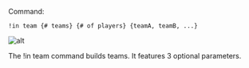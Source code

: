 Command:

`!in team {# teams} {# of players} {teamA, teamB, ...}`

![alt](https://i2.wp.com/seds.org/wp-content/uploads/2020/06/placeholder.png?fit=1200%2C800&ssl=1)

The !in team command builds teams. It features 3 optional parameters.
